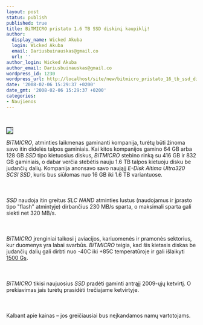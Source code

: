 ```yaml
---
layout: post
status: publish
published: true
title: BiTMICRO pristato 1.6 TB SSD diskinį kaupiklį!
author:
  display_name: Wicked Akuba
  login: Wicked Akuba
  email: Dariusbuinauskas@gmail.co
  url: ''
author_login: Wicked Akuba
author_email: Dariusbuinauskas@gmail.co
wordpress_id: 1230
wordpress_url: http://localhost/site/new/bitmicro_pristato_16_tb_ssd_diskini_kaupikli/
date: '2008-02-06 15:29:37 +0200'
date_gmt: '2008-02-06 15:29:37 +0200'
categories:
- Naujienos
---
```

<p> 
<div class="imgright"><img src="http://technews.lt/upl/Failai/edisk_altima.jpg" border="1"></div>
<p><i>BiTMICRO</i>, atminties laikmenas gaminanti kompanija, turėtų būti žinoma savo itin didelės talpos gaminiais. Kai kitos kompanijos gamino 64 GB arba 128 GB <i>SSD</i> tipo kietuosius diskus, <i>BiTMICRO</i> stebino rinką su 416 GB ir 832 GB gaminiais, o dabar verčia stebėtis nauju 1.6 TB talpos kietuoju disku be judančių dalių. Kompanija anonsavo savo naująjį <i>E-Disk Altima Ultra320 SCSI SSD</i>, kuris bus siūlomas nuo 16 GB iki 1.6 TB variantuose.<br />
<br><br />
<br><i>SSD</i> naudoja itin greitus <i>SLC NAND</i> atminties lustus (naudojamus ir įprasto tipo &quot;flash&quot; atmintyje) dirbančius 230 MB/s sparta, o maksimali sparta gali siekti net 320 MB/s.<br />
<br><br />
<br><i>BiTMICRO</i> įrenginiai taikosi į aviacijos, kariuomenės ir pramonės sektorius, kur duomenys yra labai svarbūs. <i>BiTMICRO</i> teigia, kad šis kietasis diskas be judančių dalių gali dirbti nuo -40C iki +85C temperatūroje ir gali išlaikyti <a class="ns" href="http://en.wikipedia.org/wiki/G-force">1500 Gs</a>.<br />
<br><br />
<br><i>BiTMICRO</i> tikisi naujuosius <i>SSD</i> pradėti gaminti antrąjį 2009-ųjų ketvirtį. O prekiavimas jais turėtų prasidėti trečiajame ketvirtyje.<br />
<br><br />
<br>Kalbant apie kainas – jos greičiausiai bus neįkandamos namų vartotojams.<br />
<br></p>
